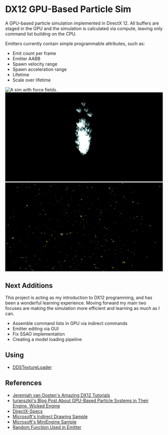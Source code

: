 # DX12 GPU-Based Particle Sim

A GPU-based particle simulation implemented in DirectX 12. All buffers are staged in the GPU and the simulation is calculated via compute, leaving only command list building on the CPU.

Emitters currently contain simple programmable attributes, such as:
* Emit count per frame
* Emitter AABB
* Spawn velocity range
* Spawn acceleration range
* Lifetime
* Scale over lifetime

<img src="https://github.com/lukephilipps/lukephilipps/blob/351258d83017ff3066882d1308b2a0d4a46341a1/Particles_1.gif" alt="A sim with force fields." width="776"/>
<img src="https://github.com/lukephilipps/lukephilipps/blob/fd41e33bd5a7605da1c1f272e32a44428d43d031/Particles_0.gif" alt="A simulation of a torch." width="776"/>
<img src="https://github.com/lukephilipps/lukephilipps/blob/fd41e33bd5a7605da1c1f272e32a44428d43d031/Particles.png" alt="Image of the simulation." width="776"/>

## Next Additions
This project is acting as my introduction to DX12 programming, and has been a wonderful learning experience. Moving forward my main two focuses are making the simulation more efficient and learning as much as I can.
* Assemble command lists in GPU via indirect commands
* Emitter editing via GUI
* Fix SSAO implementation
* Creating a model loading pipeline

## Using
* [DDSTextureLoader](https://github.com/microsoft/DirectXTK12/wiki/DDSTextureLoader)

## References
* [Jeremiah van Oosten's Amazing DX12 Tutorials](https://www.3dgep.com/category/graphics-programming/directx/directx-12/)
* [turanszkij's Blog Post About GPU-Based Particle Systems in Their Engine, Wicked Engine](https://wickedengine.net/2017/11/gpu-based-particle-simulation/)
* [DirectX-Specs](https://microsoft.github.io/DirectX-Specs/)
* [Microsoft's Indirect Drawing Sample](https://github.com/microsoft/DirectX-Graphics-Samples/tree/master/Samples/Desktop/D3D12ExecuteIndirect)
* [Microsoft's MiniEngine Sample](https://github.com/microsoft/DirectX-Graphics-Samples/tree/master/MiniEngine)
* [Random Function Used in Emitter](https://stackoverflow.com/questions/5149544/can-i-generate-a-random-number-inside-a-pixel-shader)
